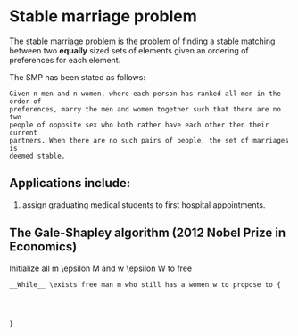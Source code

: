 # Stable marriage problem
The stable marriage problem is the problem of finding a stable matching between
two __equally__ sized sets of elements given an ordering of preferences for
each element.

The SMP has been stated as follows:
``` 
Given n men and n women, where each person has ranked all men in the order of
preferences, marry the men and women together such that there are no two
people of opposite sex who both rather have each other then their current
partners. When there are no such pairs of people, the set of marriages is
deemed stable.  
``` 

## Applications include:
1. assign graduating medical students to first hospital appointments. 

## The Gale-Shapley algorithm (2012 Nobel Prize in Economics)

Initialize all m \epsilon M and w \epsilon W to free

    __While__ \exists free man m who still has a women w to propose to {
    
    
    
    
    } 



